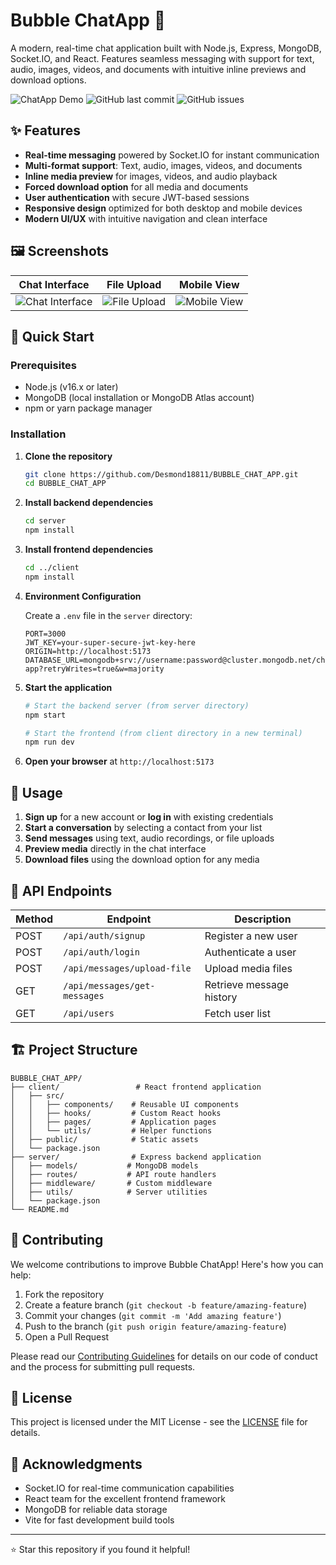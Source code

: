 # Bubble ChatApp 💬

A modern, real-time chat application built with Node.js, Express, MongoDB, Socket.IO, and React. Features seamless messaging with support for text, audio, images, videos, and documents with intuitive inline previews and download options.

![ChatApp Demo](https://img.shields.io/badge/Demo-Live%20Preview-green) ![GitHub last commit](https://img.shields.io/github/last-commit/Desmond18811/BUBBLE_CHAT_APP) ![GitHub issues](https://img.shields.io/github/issues/Desmond18811/BUBBLE_CHAT_APP)

## ✨ Features

- **Real-time messaging** powered by Socket.IO for instant communication
- **Multi-format support**: Text, audio, images, videos, and documents
- **Inline media preview** for images, videos, and audio playback
- **Forced download option** for all media and documents
- **User authentication** with secure JWT-based sessions
- **Responsive design** optimized for both desktop and mobile devices
- **Modern UI/UX** with intuitive navigation and clean interface

## 🖼️ Screenshots

| Chat Interface | File Upload | Mobile View |
|----------------|-------------|-------------|
| ![Chat Interface](/screenshots/chat-interface.png) | ![File Upload](/screenshots/file-upload.png) | ![Mobile View](/screenshots/mobile-view.png) |

## 🚀 Quick Start

### Prerequisites

- Node.js (v16.x or later)
- MongoDB (local installation or MongoDB Atlas account)
- npm or yarn package manager

### Installation

1. **Clone the repository**
   ```bash
   git clone https://github.com/Desmond18811/BUBBLE_CHAT_APP.git
   cd BUBBLE_CHAT_APP
   ```

2. **Install backend dependencies**
   ```bash
   cd server
   npm install
   ```

3. **Install frontend dependencies**
   ```bash
   cd ../client
   npm install
   ```

4. **Environment Configuration**

   Create a `.env` file in the `server` directory:
   ```env
   PORT=3000
   JWT_KEY=your-super-secure-jwt-key-here
   ORIGIN=http://localhost:5173
   DATABASE_URL=mongodb+srv://username:password@cluster.mongodb.net/chat-app?retryWrites=true&w=majority
   ```

5. **Start the application**
   ```bash
   # Start the backend server (from server directory)
   npm start
   
   # Start the frontend (from client directory in a new terminal)
   npm run dev
   ```

6. **Open your browser** at `http://localhost:5173`

## 📖 Usage

1. **Sign up** for a new account or **log in** with existing credentials
2. **Start a conversation** by selecting a contact from your list
3. **Send messages** using text, audio recordings, or file uploads
4. **Preview media** directly in the chat interface
5. **Download files** using the download option for any media

## 🔌 API Endpoints

| Method | Endpoint | Description |
|--------|----------|-------------|
| POST | `/api/auth/signup` | Register a new user |
| POST | `/api/auth/login` | Authenticate a user |
| POST | `/api/messages/upload-file` | Upload media files |
| GET | `/api/messages/get-messages` | Retrieve message history |
| GET | `/api/users` | Fetch user list |

## 🏗️ Project Structure

```
BUBBLE_CHAT_APP/
├── client/                 # React frontend application
│   ├── src/
│   │   ├── components/    # Reusable UI components
│   │   ├── hooks/         # Custom React hooks
│   │   ├── pages/         # Application pages
│   │   └── utils/         # Helper functions
│   ├── public/            # Static assets
│   └── package.json
├── server/                # Express backend application
│   ├── models/           # MongoDB models
│   ├── routes/           # API route handlers
│   ├── middleware/       # Custom middleware
│   ├── utils/            # Server utilities
│   └── package.json
└── README.md
```

## 🤝 Contributing

We welcome contributions to improve Bubble ChatApp! Here's how you can help:

1. Fork the repository
2. Create a feature branch (`git checkout -b feature/amazing-feature`)
3. Commit your changes (`git commit -m 'Add amazing feature'`)
4. Push to the branch (`git push origin feature/amazing-feature`)
5. Open a Pull Request

Please read our [Contributing Guidelines](CONTRIBUTING.md) for details on our code of conduct and the process for submitting pull requests.

## 📄 License

This project is licensed under the MIT License - see the [LICENSE](LICENSE) file for details.

## 🙏 Acknowledgments

- Socket.IO for real-time communication capabilities
- React team for the excellent frontend framework
- MongoDB for reliable data storage
- Vite for fast development build tools

---

⭐ Star this repository if you found it helpful!
```
